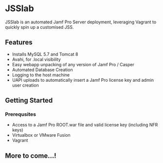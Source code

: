 # JSSlab

JSSlab is an automated Jamf Pro Server deployment, leveraging Vagrant to quickly spin up a customised JSS.

## Features

- Installs MySQL 5.7 and Tomcat 8
- Avahi, for .local visibility
- Easy webapp unpacking of any version of Jamf Pro / Casper
- Automated Database Creation
- Logging to the host machine
- UAPI uploads to automatically insert a Jamf Pro license key and admin user creation

## Getting Started

### Prerequsites

- Access to a Jamf Pro ROOT.war file and valid license key (including NFR keys)
- Virtualbox or VMware Fusion
- Vagrant

## More to come...!
